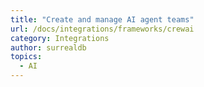 ```yaml
---
title: "Create and manage AI agent teams"
url: /docs/integrations/frameworks/crewai
category: Integrations
author: surrealdb
topics:
  - AI
---
```


